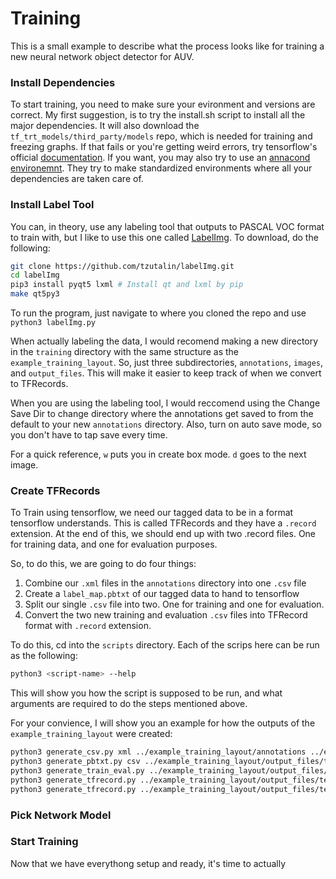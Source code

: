 # Training
This is a small example to describe what the process looks like for training a new neural network object detector for AUV. 

### Install Dependencies
To start training, you need to make sure your evironment and versions are correct. My first suggestion, is to try the install.sh script to install all the major dependencies. It will also download the `tf_trt_models/third_party/models` repo, which is needed for training and freezing graphs. If that fails or you're getting weird errors, try tensorflow's official [documentation](https://github.com/tensorflow/models/blob/master/research/object_detection/g3doc/installation.md). If you want, you may also try to use an [annacond environemnt](https://www.anaconda.com/tensorflow-in-anaconda/). They try to make standardized environments where all your dependencies are taken care of.

### Install Label Tool
You can, in theory, use any labeling tool that outputs to PASCAL VOC format to train with, but I like to use this one called [LabelImg](https://github.com/tzutalin/labelImg). To download, do the following:
```bash
git clone https://github.com/tzutalin/labelImg.git
cd labelImg
pip3 install pyqt5 lxml # Install qt and lxml by pip
make qt5py3
```
To run the program, just navigate to where you cloned the repo and use `python3 labelImg.py`

When actually labeling the data, I would recomend making a new directory in the `training` directory with the same structure as the `example_training_layout`. So, just three subdirectories, `annotations`, `images`, and `output_files`.  This will make it easier to keep track of when we convert to TFRecords.

When you are using the labeling tool, I would reccomend using the Change Save Dir to change directory where the annotations get saved to from the default to your new `annotations` directory. Also, turn on auto save mode, so you don't have to tap save every time. 

For a quick reference, `w` puts you in create box mode. `d` goes to the next image.

### Create TFRecords
To Train using tensorflow, we need our tagged data to be in a format tensorflow understands. This is called TFRecords and they have a `.record` extension. At the end of this, we should end up with two .record files. One for training data, and one for evaluation purposes. 

So, to do this, we are going to do four things:
  1. Combine our `.xml` files in the `annotations` directory into one `.csv` file
  2. Create a `label_map.pbtxt` of our tagged data to hand to tensorflow
  3. Split our single `.csv` file into two. One for training and one for evaluation.
  4. Convert the two new training and evaluation `.csv` files into TFRecord format with `.record` extension.

To do this, cd into the `scripts` directory. Each of the scrips here can be run as the following:
```bash
python3 <script-name> --help
```
This will show you how the script is supposed to be run, and what arguments are required to do the steps mentioned above.

For your convience, I will show you an example for how the outputs of the `example_training_layout` were created:
```bash
python3 generate_csv.py xml ../example_training_layout/annotations ../example_training_layout/output_files/test_csv.csv
python3 generate_pbtxt.py csv ../example_training_layout/output_files/test_csv.csv ../example_training_layout/output_files/label_map.pbtxt
python3 generate_train_eval.py ../example_training_layout/output_files/test_csv.csv ../example_training_layout/output_files/
python3 generate_tfrecord.py ../example_training_layout/output_files/test_csv_train.csv ../example_training_layout/output_files/label_map.pbtxt ../example_training_layout/images/ ../example_training_layout/output_files/example_train.record
python3 generate_tfrecord.py ../example_training_layout/output_files/test_csv_eval.csv ../example_training_layout/output_files/label_map.pbtxt ../example_training_layout/images/ ../example_training_layout/output_files/example_eval.record
```

### Pick Network Model


### Start Training
Now that we have everythong setup and ready, it's time to actually
